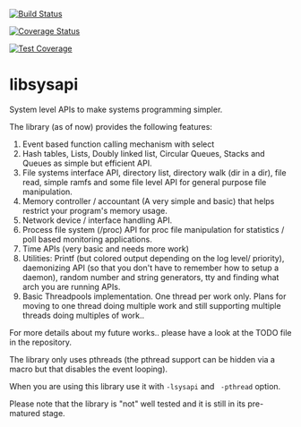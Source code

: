 
[![Build Status](https://travis-ci.org/DevNaga/libsysapi.svg?branch=master)](https://travis-ci.org/DevNaga/libsysapi/)

[![Coverage Status](https://coveralls.io/repos/github/DevNaga/libsysapi/badge.svg?branch=master)](https://coveralls.io/github/DevNaga/libsysapi?branch=master)

[![Test Coverage](https://api.codeclimate.com/v1/badges/72dbd4d950e8930ab233/test_coverage)](https://codeclimate.com/github/DevNaga/libsysapi/test_coverage)


# libsysapi

System level APIs to make systems programming simpler.

The library (as of now) provides the following features:

1. Event based function calling mechanism with select
2. Hash tables, Lists, Doubly linked list, Circular Queues, Stacks and Queues as simple but efficient API.
3. File systems interface API, directory list, directory walk (dir in a dir), file read, simple ramfs and some file level API for general purpose file manipulation.
4. Memory controller / accountant (A very simple and basic) that helps restrict your program's memory usage.
5. Network device / interface handling API.
6. Process file system (/proc) API for proc file manipulation for statistics / poll based monitoring applications.
7. Time APIs (very basic and needs more work)
8. Utilities: Printf (but colored output depending on the log level/ priority), daemonizing API (so that you don't have to remember how to setup a daemon), random number and string generators, tty and finding what arch you are running APIs.
9. Basic Threadpools implementation. One thread per work only. Plans for moving to one thread doing multiple work and still
supporting multiple threads doing multiples of work..

For more details about my future works.. please have a look at the TODO file in the repository.


The library only uses pthreads (the pthread support can be hidden via a
macro but that disables the event looping).

When you are using this library use it with ``` -lsysapi ``` and ``` -pthread``` option.

Please note that the library is "not" well tested and it is still in its pre-matured stage.
